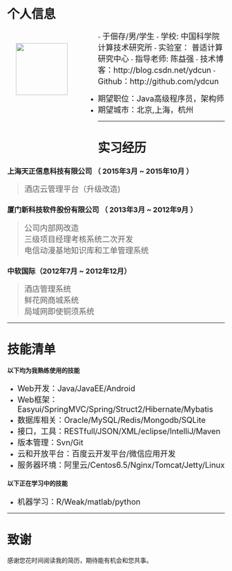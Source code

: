# 个人信息
<div style="height:196px;float:left;padding:30px 70px 30px 20px;">
  <img src="http://ydcun.github.io/img/DSC_5537.jpg" width="120px;"/>
</div>
 - <span style="font-size:18px;">于佃存/男/学生</span>
 - <span style="font-size:18px;">学校:  中国科学院计算技术研究所</span>
 - <span style="font-size:18px;">实验室：   普适计算研究中心</span>
 - <span style="font-size:18px;">指导老师:  陈益强</span>
 - <span style="font-size:18px;">技术博客：http://blog.csdn.net/ydcun</span>
 - <span style="font-size:18px;">Github：http://github.com/ydcun</span>

- <span style="font-size:18px;">期望职位：Java高级程序员，架构师</span>
- <span style="font-size:18px;">期望城市：北京,上海，杭州</span>


---

# 实习经历

### 上海天正信息科技有限公司 （ 2015年3月 ~ 2015年10月 ）

> <span style="font-size:18px;">酒店云管理平台（升级改造)</span>

### 厦门新科技软件股份有限公司 （ 2013年3月 ~ 2012年9月 ）

> <span style="font-size:18px;">公司内部网改造</span><br/>
> <span style="font-size:18px;">三级项目经理考核系统二次开发</span><br/>
> <span style="font-size:18px;">电信动漫基地知识库和工单管理系统</span>

### 中软国际（2012年7月 ~ 2012年12月）

> <span style="font-size:18px;">酒店管理系统</span><br/>
> <span style="font-size:18px;">鲜花网商城系统</span><br/>
> <span style="font-size:18px;">局域网即使铜须系统</span><br/>

---

# 技能清单

#### 以下均为我熟练使用的技能

- <span style="font-size:18px;">Web开发：Java/JavaEE/Android</span>
- <span style="font-size:18px;">Web框架：Easyui/SpringMVC/Spring/Struct2/Hibernate/Mybatis
- <span style="font-size:18px;">数据库相关：Oracle/MySQL/Redis/Mongodb/SQLite</span>
- <span style="font-size:18px;">接口，工具：RESTfull/JSON/XML/eclipse/IntelliJ/Maven</span>
- <span style="font-size:18px;">版本管理：Svn/Git</span>
- <span style="font-size:18px;">云和开放平台：百度云开发平台/微信应用开发</span>
- <span style="font-size:18px;">服务器环境：阿里云/Centos6.5/Nginx/Tomcat/Jetty/Linux</span>

#### 以下正在学习中的技能

- <span style="font-size:18px;">机器学习：R/Weak/matlab/python</span>

---

# 致谢
感谢您花时间阅读我的简历，期待能有机会和您共事。
